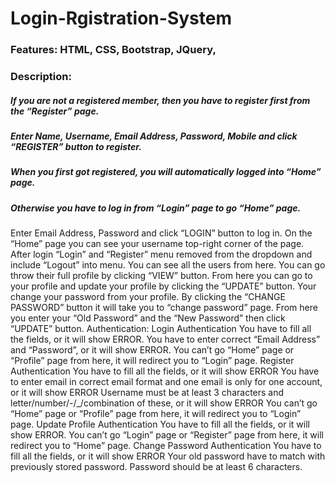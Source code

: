 # Login-Rgistration-System
### Features: HTML, CSS, Bootstrap, JQuery,
### Description: 
##### If you are not a registered member, then you have to register first from the “Register” page.
##### Enter Name, Username, Email Address, Password, Mobile and click “REGISTER” button to register.
##### When you first got registered, you will automatically logged into “Home” page.
##### Otherwise you have to log in from “Login” page to go “Home” page.
Enter Email Address, Password and click “LOGIN” button to log in.
On the “Home” page you can see your username top-right corner of the page.
After login “Login” and “Register” menu removed from the dropdown and include “Logout” into menu.
You can see all the users from here.
You can go throw their full profile by clicking “VIEW” button.
From here you can go to your profile and update your profile by clicking the “UPDATE” button.
Your change your password from your profile.
By clicking the “CHANGE PASSWORD” button it will take you to “change password” page.
From here you enter your “Old Password” and the “New Password” then click “UPDATE” button.
Authentication:
Login Authentication
You have to fill all the fields, or it will show ERROR.
You have to enter correct “Email Address” and “Password”, or it will show ERROR.
You can’t go “Home” page or “Profile” page from here, it will redirect you to “Login” page.
Register Authentication
You have to fill all the fields, or it will show ERROR
You have to enter email in correct email format and one email is only for one account, or it will show ERROR
Username must be at least 3 characters and letter/number/-/_/combination of these, or it will show ERROR
You can’t go “Home” page or “Profile” page from here, it will redirect you to “Login” page.
Update Profile Authentication
You have to fill all the fields, or it will show ERROR.
You can’t go “Login” page or “Register” page from here, it will redirect you to “Home” page.
Change Password Authentication
You have to fill all the fields, or it will show ERROR
Your old password have to match with previously stored password.
Password should be at least 6 characters.
